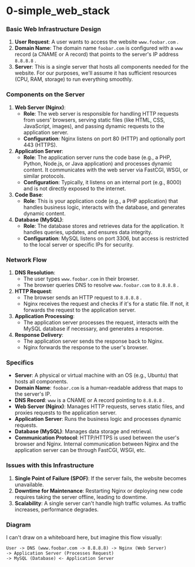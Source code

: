 # 0-simple_web_stack

### Basic Web Infrastructure Design

1. **User Request**: A user wants to access the website `www.foobar.com` .
2. **Domain Name**: The domain name `foobar.com`  is configured with a `www`  record (a CNAME or A record) that points to the server's IP address `8.8.8.8` .
3. **Server**: This is a single server that hosts all components needed for the website. For our purposes, we'll assume it has sufficient resources (CPU, RAM, storage) to run everything smoothly.
### Components on the Server
1. **Web Server (Nginx)**: 
    - **Role**: The web server is responsible for handling HTTP requests from users' browsers, serving static files (like HTML, CSS, JavaScript, images), and passing dynamic requests to the application server.
    - **Configuration**: Nginx listens on port 80 (HTTP) and optionally port 443 (HTTPS).
2. **Application Server**:
    - **Role**: The application server runs the code base (e.g., a PHP, Python, Node.js, or Java application) and processes dynamic content. It communicates with the web server via FastCGI, WSGI, or similar protocols.
    - **Configuration**: Typically, it listens on an internal port (e.g., 8000) and is not directly exposed to the internet.
3. **Code Base**:
    - **Role**: This is your application code (e.g., a PHP application) that handles business logic, interacts with the database, and generates dynamic content.
4. **Database (MySQL)**:
    - **Role**: The database stores and retrieves data for the application. It handles queries, updates, and ensures data integrity.
    - **Configuration**: MySQL listens on port 3306, but access is restricted to the local server or specific IPs for security.
### Network Flow
1. **DNS Resolution**:
    - The user types `www.foobar.com`  in their browser.
    - The browser queries DNS to resolve `www.foobar.com`  to `8.8.8.8` .
2. **HTTP Request**:
    - The browser sends an HTTP request to `8.8.8.8` .
    - Nginx receives the request and checks if it's for a static file. If not, it forwards the request to the application server.
3. **Application Processing**:
    - The application server processes the request, interacts with the MySQL database if necessary, and generates a response.
4. **Response Delivery**:
    - The application server sends the response back to Nginx.
    - Nginx forwards the response to the user's browser.
### Specifics
- **Server**: A physical or virtual machine with an OS (e.g., Ubuntu) that hosts all components.
- **Domain Name**: `foobar.com`  is a human-readable address that maps to the server's IP.
- **DNS Record**: `www`  is a CNAME or A record pointing to `8.8.8.8` .
- **Web Server (Nginx)**: Manages HTTP requests, serves static files, and proxies requests to the application server.
- **Application Server**: Runs the business logic and processes dynamic requests.
- **Database (MySQL)**: Manages data storage and retrieval.
- **Communication Protocol**: HTTP/HTTPS is used between the user's browser and Nginx. Internal communication between Nginx and the application server can be through FastCGI, WSGI, etc.
### Issues with this Infrastructure
1. **Single Point of Failure (SPOF)**: If the server fails, the website becomes unavailable.
2. **Downtime for Maintenance**: Restarting Nginx or deploying new code requires taking the server offline, leading to downtime.
3. **Scalability**: A single server can't handle high traffic volumes. As traffic increases, performance degrades.
### Diagram
I can't draw on a whiteboard here, but imagine this flow visually:

```
User -> DNS (www.foobar.com -> 8.8.8.8) -> Nginx (Web Server)
-> Application Server (Processes Request)
-> MySQL (Database) <- Application Server
```


